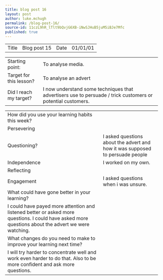 ```yaml
---
title: blog post 16
layout: post
author: luke.mchugh
permalink: /blog-post-16/
source-id: 11czL9hR_lTlt9bQvjG6XB-iNwSJHuB5juM5iBJe7Mfc
published: true
---
```

<table>
  <tr>
    <td>Title</td>
    <td>Blog post 15</td>
    <td>Date</td>
    <td>01/01/01</td>
  </tr>
</table>


<table>
  <tr>
    <td>Starting point:</td>
    <td>To analyse media.</td>
  </tr>
  <tr>
    <td>Target for this lesson?</td>
    <td>To analyse an advert</td>
  </tr>
  <tr>
    <td>Did I reach my target? </td>
    <td>I now  understand some techniques that advertisers use to persuade / trick customers or potential customers.</td>
  </tr>
</table>


<table>
  <tr>
    <td>How did you use your learning habits this week?</td>
    <td></td>
  </tr>
  <tr>
    <td>Persevering</td>
    <td></td>
  </tr>
  <tr>
    <td>Questioning?</td>
    <td>I asked questions about the advert and how  it was supposed to persuade people </td>
  </tr>
  <tr>
    <td>Independence</td>
    <td>I worked on my own.</td>
  </tr>
  <tr>
    <td>Reflecting</td>
    <td>   </td>
  </tr>
  <tr>
    <td>Engagement</td>
    <td>I asked questions when i was unsure.</td>
  </tr>
  <tr>
    <td>What could have gone better in your learning?</td>
    <td></td>
  </tr>
  <tr>
    <td>I could have payed more attention and listened better or asked more questions. I could have asked more questions about the advert we were watching.</td>
    <td></td>
  </tr>
  <tr>
    <td>What changes do you need to make to improve your learning next time?</td>
    <td></td>
  </tr>
  <tr>
    <td>I will try harder to concentrate well  and work even harder to do that. Also to be more confident and ask more questions.</td>
    <td></td>
  </tr>
</table>


